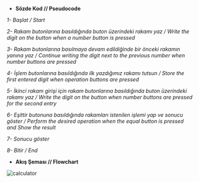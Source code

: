 * <b> Sözde Kod // Pseudocode </b> 

<i> 1- Başlat / Start

2- Rakam butonlarına basıldığında buton üzerindeki rakamı yaz / Write the digit on the button when a number button is pressed

3- Rakam butonlarına basılmaya devam edildiğinde bir önceki rakamın yanına yaz / Continue writing the digit next to the previous number when number buttons are pressed

4- İşlem butonlarına basıldığında ilk yazdığımız rakamı tutsun / Store the first entered digit when operation buttons are pressed

5- İkinci rakam girişi için rakam butonlarına basıldığında buton üzerindeki rakamı yaz / Write the digit on the button when number buttons are pressed for the second entry

6- Eşittir butonuna basıldığında rakamları istenilen işlemi yap ve sonucu göster / Perform the desired operation when the equal button is pressed and Show the result

7- Sonucu göster

8- Bitir / End
</i>

* <b> Akış Şeması // Flowchart </b>
  
![calculator](https://github.com/hmtcan/WinFormAppCalculator/assets/100353650/b11ab255-edba-4e01-b369-2c9978bd9ef3)




